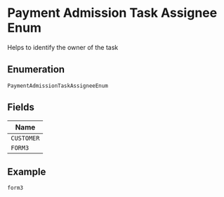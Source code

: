 
# Payment Admission Task Assignee Enum

Helps to identify the owner of the task

## Enumeration

`PaymentAdmissionTaskAssigneeEnum`

## Fields

| Name |
|  --- |
| `CUSTOMER` |
| `FORM3` |

## Example

```
form3
```

